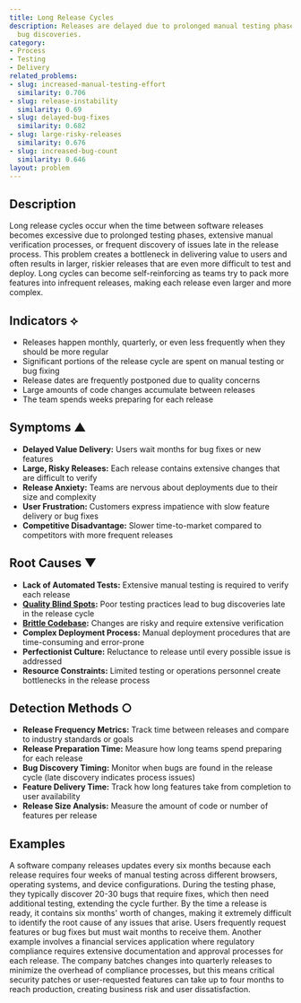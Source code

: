 ```yaml
---
title: Long Release Cycles
description: Releases are delayed due to prolonged manual testing phases or last-minute
  bug discoveries.
category:
- Process
- Testing
- Delivery
related_problems:
- slug: increased-manual-testing-effort
  similarity: 0.706
- slug: release-instability
  similarity: 0.69
- slug: delayed-bug-fixes
  similarity: 0.682
- slug: large-risky-releases
  similarity: 0.676
- slug: increased-bug-count
  similarity: 0.646
layout: problem
---
```


## Description

Long release cycles occur when the time between software releases becomes excessive due to prolonged testing phases, extensive manual verification processes, or frequent discovery of issues late in the release process. This problem creates a bottleneck in delivering value to users and often results in larger, riskier releases that are even more difficult to test and deploy. Long cycles can become self-reinforcing as teams try to pack more features into infrequent releases, making each release even larger and more complex.

## Indicators ⟡
- Releases happen monthly, quarterly, or even less frequently when they should be more regular
- Significant portions of the release cycle are spent on manual testing or bug fixing
- Release dates are frequently postponed due to quality concerns
- Large amounts of code changes accumulate between releases
- The team spends weeks preparing for each release

## Symptoms ▲
- **Delayed Value Delivery:** Users wait months for bug fixes or new features
- **Large, Risky Releases:** Each release contains extensive changes that are difficult to verify
- **Release Anxiety:** Teams are nervous about deployments due to their size and complexity
- **User Frustration:** Customers express impatience with slow feature delivery or bug fixes
- **Competitive Disadvantage:** Slower time-to-market compared to competitors with more frequent releases

## Root Causes ▼
- **Lack of Automated Tests:** Extensive manual testing is required to verify each release
- **[Quality Blind Spots](quality-blind-spots.md):** Poor testing practices lead to bug discoveries late in the release cycle
- **[Brittle Codebase](brittle-codebase.md):** Changes are risky and require extensive verification
- **Complex Deployment Process:** Manual deployment procedures that are time-consuming and error-prone
- **Perfectionist Culture:** Reluctance to release until every possible issue is addressed
- **Resource Constraints:** Limited testing or operations personnel create bottlenecks in the release process

## Detection Methods ○
- **Release Frequency Metrics:** Track time between releases and compare to industry standards or goals
- **Release Preparation Time:** Measure how long teams spend preparing for each release
- **Bug Discovery Timing:** Monitor when bugs are found in the release cycle (late discovery indicates process issues)
- **Feature Delivery Time:** Track how long features take from completion to user availability
- **Release Size Analysis:** Measure the amount of code or number of features per release

## Examples

A software company releases updates every six months because each release requires four weeks of manual testing across different browsers, operating systems, and device configurations. During the testing phase, they typically discover 20-30 bugs that require fixes, which then need additional testing, extending the cycle further. By the time a release is ready, it contains six months' worth of changes, making it extremely difficult to identify the root cause of any issues that arise. Users frequently request features or bug fixes but must wait months to receive them. Another example involves a financial services application where regulatory compliance requires extensive documentation and approval processes for each release. The company batches changes into quarterly releases to minimize the overhead of compliance processes, but this means critical security patches or user-requested features can take up to four months to reach production, creating business risk and user dissatisfaction.